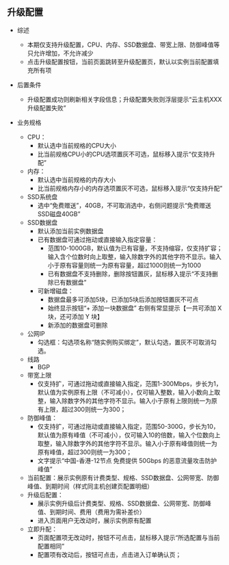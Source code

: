 ## 升级配置

* 综述
  * 本期仅支持升级配置，CPU、内存、SSD数据盘、带宽上限、防御峰值等只允许增加，不允许减少
  * 点击升级配置按钮，当前页面跳转至升级配置页，默认以实例当前配置填充所有项

* 后置条件
  * 升级配置成功则刷新相关字段信息；升级配置失败则浮层提示“云主机XXX升级配置失败”
* 业务规格
  * CPU：
    * 默认选中当前规格的CPU大小
    * 比当前规格CPU小的CPU选项置灰不可选，鼠标移入提示“仅支持升配”
  * 内存：
    * 默认选中当前规格的内存大小
    * 比当前规格内存小的内存选项置灰不可选，鼠标移入提示“仅支持升配”
  * SSD系统盘
    * 选中“免费赠送”，40GB，不可取消选中，右侧问题提示“免费赠送SSD磁盘40GB”
  * SSD数据盘
    * 默认添加当前实例数据盘
    * 已有数据盘可通过拖动或直接输入指定容量：
      * 范围10-1000GB，默认值为已有容量，不支持缩容，仅支持扩容；输入含个位数时向上取整，输入除数字外的其他字符不显示。输入小于原有容量则统一为原有容量，超过1000则统一为1000
      * 已有数据盘不支持删除，删除按钮置灰，鼠标移入提示“不支持删除已有数据盘”
    * 可新增磁盘：
         * 数据盘最多可添加5块，已添加5块后添加按钮置灰不可点
         * 始终显示按钮“+ 添加一块数据盘” 右侧有常显提示【一共可添加 X 块，还可添加 Y 块】
         * 新添加的数据盘可删除
  * 公网IP
    * 勾选框：勾选项名称“随实例购买绑定”，默认勾选，置灰不可取消勾选。
  * 线路
    * BGP
  * 带宽上限
	* 仅支持扩，可通过拖动或直接输入指定，范围1-300Mbps，步长为1，默认值为实例原有上限（不可减小），仅可输入整数，输入小数向上取整，输入除数字外的其他字符不显示。输入小于原有上限则统一为原有上限，超过300则统一为300；
  * 防御峰值：
    * 仅支持扩，可通过拖动或直接输入指定，范围50-300G，步长为10，默认值为原有峰值（不可减小），仅可输入10的倍数，输入个位数向上取整，输入除数字外的其他字符不显示。输入小于原有峰值则统一为原有峰值，超过300则统一为300；
    * 文字提示“中国-香港-12节点 免费提供 50Gbps 的恶意流量攻击防护峰值”
  * 当前配置：展示实例原有计费类型、规格、SSD数据盘、公网带宽、防御峰值、到期时间（样式同主机创建页配置明细）
  * 升级后配置：
    * 展示实例升级后计费类型、规格、SSD数据盘、公网带宽、防御峰值、到期时间、费用（费用为需补差价）
    * 进入页面用户无改动时，展示实例原有配置
  * 立即升配：
    * 页面配置项无改动时，按钮不可点击，鼠标移入提示“所选配置与当前配置相同”
    * 配置项有改动后，按钮可点击，点击进入订单确认页；
  
